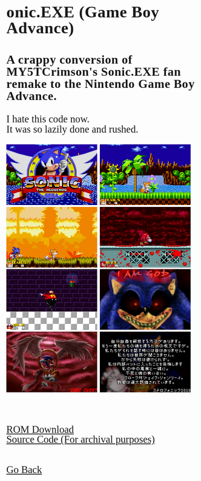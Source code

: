 <html>
<style>
		h4 {
			font-family: AppleKid;
			line-height: 1;
			letter-spacing: 0.8px;
		}
		h3 {
			font-family: AppleKid;
			line-height: 1;
			letter-spacing: 0.8px;
		}
		h2 {
			font-family: AppleKid;
			line-height: 1;
			letter-spacing: 0.8px;
		}
		h1 {
			font-family: AppleKid;
			line-height: 1;
			letter-spacing: 0.8px;
		}
		@font-face {
			font-family: AppleKid;
			src: url('../images/Apple-Kid.woff2') format('woff2'),
				url('../images/Apple-Kid.woff') format('woff');
			font-weight: normal;
			font-style: normal;
		}
        p.small {
            line-height: 1;
        }
		.mainContent {
			font-family: AppleKid;
			font-size: 20pt;
			line-height: 1;
		}
</style>
<body>
<div class="mainContent">
<h1 style="font-size:32pt">onic.EXE (Game Boy Advance)</h1>
<h3 style="font-size:24pt">A crappy conversion of MY5TCrimson's Sonic.EXE fan remake to the Nintendo Game Boy Advance.</h3>
<p>
I hate this code now.<br />
It was so lazily done and rushed.<br />
</p>
<img src="../images/sonicexe/sonic0.png">
<img src="../images/sonicexe/sonic1.png">
<img src="../images/sonicexe/sonic2.png">
<img src="../images/sonicexe/sonic3.png">
<img src="../images/sonicexe/sonic4.png">
<img src="../images/sonicexe/sonic5.png">
<img src="../images/sonicexe/sonic6.png">
<img src="../images/sonicexe/sonic7.png">
<br />
<br />
<br />
<br />
<a href="../downloads/Sonic.EXE.gba">ROM Download</a><br />
<a href="https://github.com/Sterophonick/Sonic.EXE-GBA">Source Code (For archival purposes)</a><br />
<br />
<br />
<a href="../archive">Go Back</a>
</div>
</body>
</html>